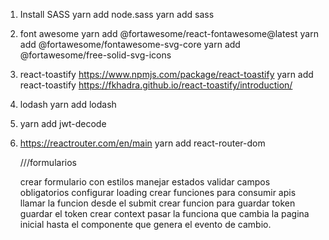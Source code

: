 1. Install SASS
    yarn add node.sass
    yarn add sass

2. font awesome
    yarn add @fortawesome/react-fontawesome@latest
    yarn add @fortawesome/fontawesome-svg-core
    yarn add @fortawesome/free-solid-svg-icons

3. react-toastify
    https://www.npmjs.com/package/react-toastify
    yarn add react-toastify
    https://fkhadra.github.io/react-toastify/introduction/

4. lodash
    yarn add lodash

5. yarn add jwt-decode

6. https://reactrouter.com/en/main
yarn add react-router-dom

    ///formularios

    crear formulario con estilos
    manejar estados
    validar campos obligatorios
    configurar loading
    crear funciones para consumir apis
    llamar la funcion desde el submit
    crear funcion para guardar token
    guardar el token
    crear context
    pasar la funciona que cambia la pagina inicial hasta el componente que genera el evento de cambio.
